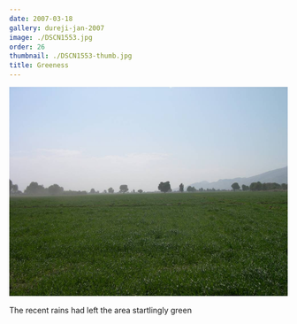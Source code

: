 ```yaml
---
date: 2007-03-18
gallery: dureji-jan-2007
image: ./DSCN1553.jpg
order: 26
thumbnail: ./DSCN1553-thumb.jpg
title: Greeness
---
```


![Greeness](./DSCN1553.jpg)

The recent rains had left the area startlingly green